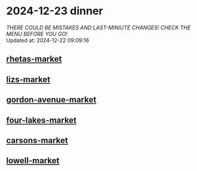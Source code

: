 # 2024-12-23 dinner  
*THERE COULD BE MISTAKES AND LAST-MINIUTE CHANGES! CHECK THE MENU BEFORE YOU GO!*  
Updated at: 2024-12-22 09:09:16  
## [rhetas-market](https://wisc-housingdining.nutrislice.com/menu/rhetas-market/dinner/2024-12-23)  
## [lizs-market](https://wisc-housingdining.nutrislice.com/menu/lizs-market/dinner/2024-12-23)  
## [gordon-avenue-market](https://wisc-housingdining.nutrislice.com/menu/gordon-avenue-market/dinner/2024-12-23)  
## [four-lakes-market](https://wisc-housingdining.nutrislice.com/menu/four-lakes-market/dinner/2024-12-23)  
## [carsons-market](https://wisc-housingdining.nutrislice.com/menu/carsons-market/dinner/2024-12-23)  
## [lowell-market](https://wisc-housingdining.nutrislice.com/menu/lowell-market/dinner/2024-12-23)  
  
